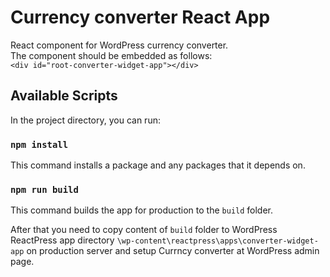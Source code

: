 # Currency converter React App

React component for WordPress currency converter.\
The component should be embedded as follows:\
`<div id="root-converter-widget-app"></div>`

## Available Scripts

In the project directory, you can run:

### `npm install`
This command installs a package and any packages that it depends on.

### `npm run build`

This command builds the app for production to the `build` folder.

After that you need to copy content of `build` folder 
to WordPress ReactPress app directory `\wp-content\reactpress\apps\converter-widget-app` 
on production server and setup Currncy converter at WordPress admin page.